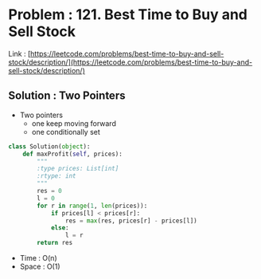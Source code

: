 # Problem : 121. Best Time to Buy and Sell Stock
Link : [https://leetcode.com/problems/best-time-to-buy-and-sell-stock/description/](https://leetcode.com/problems/best-time-to-buy-and-sell-stock/description/)

## Solution : Two Pointers
- Two pointers
  - one keep moving forward
  - one conditionally set
```python
class Solution(object):
    def maxProfit(self, prices):
        """
        :type prices: List[int]
        :rtype: int
        """
        res = 0
        l = 0
        for r in range(1, len(prices)):
            if prices[l] < prices[r]:
                res = max(res, prices[r] - prices[l])
            else:
                l = r
        return res
```
- Time : O(n)
- Space : O(1)
